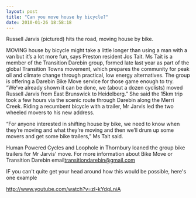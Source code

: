 ```yaml
---
layout: post
title: "Can you move house by bicycle?"
date: 2010-01-26 18:58:18
---
```


Russell Jarvis (pictured) hits the road, moving house by bike.

MOVING house by bicycle might take a little longer than using a man with a van but it’s a lot more fun, says Preston resident Jos Tait. Ms Tait is a member of the Transition Darebin group, formed late last year as part of the global Transition Towns movement, which prepares the community for peak oil and climate change through practical, low energy alternatives. The group is offering a Darebin Bike Move service for those game enough to try. “We’ve already shown it can be done, we (about a dozen cyclists) moved Russell Jarvis from East Brunswick to Heidelberg.” She said the 15km trip took a few hours via the scenic route through Darebin along the Merri Creek. Riding a recumbent bicycle with a trailer, Mr Jarvis led the two wheeled movers to his new address.

“For anyone interested in shifting house by bike, we need to know when they’re moving and what they’re moving and then we’ll drum up some movers and get some bike trailers,” Ms Tait said.

Human Powered Cycles and Loophole in Thornbury loaned the group bike trailers for Mr Jarvis’ move. For more information about Bike Move or Transition Darebin email<transitiondarebin@gmail.com>

IF you can't quite get your head around how this would be possible, here's one example

<a href="http://www.youtube.com/watch?v=zI-kYdqLniA" target="_blank">http://www.youtube.com/watch?v=zI-kYdqLniA</a>